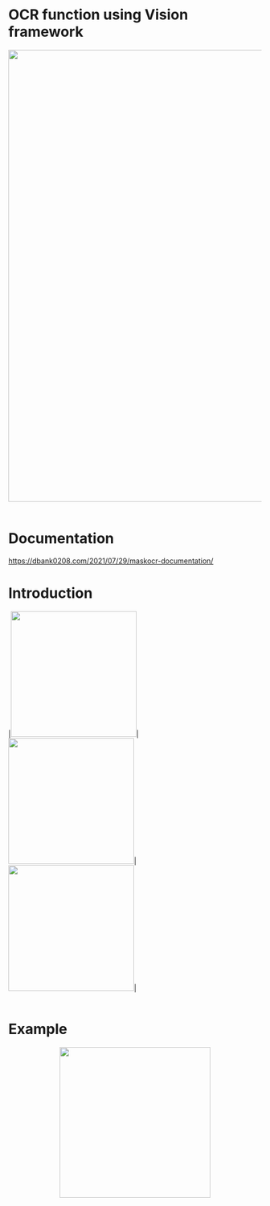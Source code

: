 # OCR function using Vision framework

<p align="left">
<img src="https://user-images.githubusercontent.com/16457165/127659852-d7125219-507e-4926-b06e-1d733e948526.jpeg" width=900>
<br>
<br>
</p>


# Documentation
https://dbank0208.com/2021/07/29/maskocr-documentation/

# Introduction

<p align="left">
|<img src= "https://user-images.githubusercontent.com/16457165/127393633-a8080a1f-a2c2-4b74-8aae-3534ec7cb892.png" width=250 height=250>|<img src= "https://user-images.githubusercontent.com/16457165/127394015-9c0b9e9b-c8e5-4f16-8e77-85876e6b928c.png" width=250 height=250>|<img src= "https://user-images.githubusercontent.com/16457165/127394274-56baf6eb-20b9-4c13-a5cd-19ac88e91381.png" width=250 height=250>|
<br>
<br>
</p>
 
# Example

<p align="center">
<img src= "https://user-images.githubusercontent.com/16457165/127770593-ff1d36e2-194f-44c4-8f50-89a5b0cf95d0.mp4" width=300>
</p>
